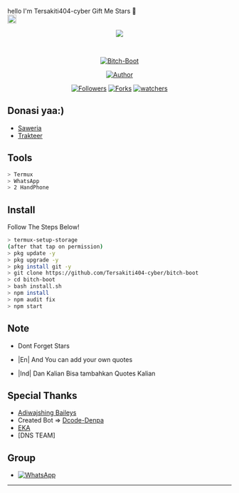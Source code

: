 hello I'm Tersakiti404-cyber Gift Me Stars 🌟 <br><img src="https://github.com/TheDudeThatCode/TheDudeThatCode/blob/master/Assets/Hi.gif" width="20px">
<p align="center">
<a href="https://github.com/Tersakiti404-cyber"><img src="https://i.ibb.co/0VpCRYs/0d3ace574968.webp"></a>
</p>
<br>



<p align="center">
<a href="#"><img title="Bitch-Boot" src="https://img.shields.io/badge/-Bitch--Boot-green?colorA=%23ff0000&colorB=%23017e40&style=for-the-badge"></a>
</p>
<p align="center">
<a href="https://github.com/Tersakiti404-cyber"><img title="Author" src="https://img.shields.io/badge/AUTHOR-DENIS-orange?style=for-the-badge&logo=github"></a>
</p>
<p align="center">
<a href="https://github.com/Tersakiti404-cyber/bitch-boot/followers"><img title="Followers" src="https://img.shields.io/github/followers/Tersakiti404-cyber?style=flat-square"></a>
<a href="https://github.com/Tersakiti404-cyber/bitch-boot/network/members"><img title="Forks" src="https://img.shields.io/github/forks/Tersakiti404-cyber/bitch-boot?style=flat-square"></a>
<a href="https://github.com/Tersakiti404-cyber/bitch-boot/watchers"><img title="watchers" src="https://img.shields.io/github/watchers/Tersakiti404-cyber/bitch-boot?style=flat-square"></a>

</p>


## Donasi yaa:)

* [Saweria](https://saweria.co/MeguminBOT)
* [Trakteer](https://trakteer.id/MeguminBOT)


## Tools

```bash
> Termux
> WhatsApp
> 2 HandPhone
```

## Install
Follow The Steps Below!

```bash
> termux-setup-storage
(after that tap on permission)
> pkg update -y
> pkg upgrade -y
> pkg install git -y
> git clone https://github.com/Tersakiti404-cyber/bitch-boot
> cd bitch-boot
> bash install.sh
> npm install
> npm audit fix
> npm start
```
## Note

* Dont Forget Stars

* |En| And You can add your own quotes
* |Ind| Dan Kalian Bisa tambahkan Quotes Kalian


## Special Thanks

* [Adiwajshing Baileys](https://github.com/adiwajshing/baileys)
* Created Bot => [Dcode-Denpa](https://github.com/Dcode-denpa)
* [EKA](https://github.com/ekadanuarta)
* [DNS TEAM]



## Group

* <a href="https://chat.whatsapp.com/GHC5djoQJrcGBJFwYQuQoB"><img alt="WhatsApp" src="https://img.shields.io/badge/WhatsApp%20Group-25D366?style=for-the-badge&logo=whatsapp&logoColor=white"/></a>

---
